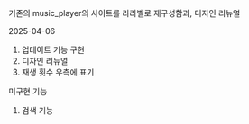 기존의 music_player의 사이트를 라라벨로 재구성함과, 디자인 리뉴얼

2025-04-06
1. 업데이트 기능 구현
2. 디자인 리뉴얼
3. 재생 횟수 우측에 표기

미구현 기능
1. 검색 기능
